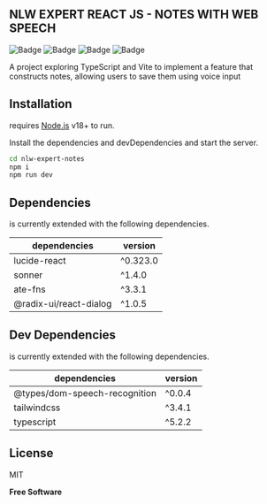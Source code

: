 ## NLW EXPERT REACT JS - NOTES WITH WEB SPEECH

![Badge](https://img.shields.io/badge/node-v20.11.0-339933) ![Badge](https://img.shields.io/badge/vite-v5.0.8-9499ff) ![Badge](https://img.shields.io/badge/react-v18.2.0-246e8e) ![Badge](https://img.shields.io/badge/typescript-v5.2.2-3178c6)

A project exploring TypeScript and Vite to implement a feature that constructs notes, allowing users to save them using voice input

## Installation

requires [Node.js](https://nodejs.org/) v18+ to run.

Install the dependencies and devDependencies and start the server.

```sh
cd nlw-expert-notes
npm i
npm run dev
```

## Dependencies

is currently extended with the following dependencies.

| dependencies | version |
| ------ | ------ |
| lucide-react | ^0.323.0 |
| sonner | ^1.4.0 |
| ate-fns | ^3.3.1 |
| @radix-ui/react-dialog | ^1.0.5 |

## Dev Dependencies

is currently extended with the following dependencies.

| dependencies | version |
| ------ | ------ |
| @types/dom-speech-recognition | ^0.0.4 |
| tailwindcss | ^3.4.1 |
| typescript | ^5.2.2 |

## License

MIT

**Free Software**
